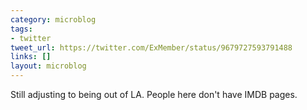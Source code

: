 ```yaml
---
category: microblog
tags:
- twitter
tweet_url: https://twitter.com/ExMember/status/9679727593791488
links: []
layout: microblog
---
```

Still adjusting to being out of LA. People here don't have IMDB pages.
